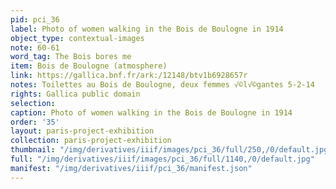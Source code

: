 ```yaml
---
pid: pci_36
label: Photo of women walking in the Bois de Boulogne in 1914
object_type: contextual-images
note: 60-61
word_tag: The Bois bores me
item: Bois de Boulogne (atmosphere)
link: https://gallica.bnf.fr/ark:/12148/btv1b6928657r
notes: Toilettes au Bois de Boulogne, deux femmes √©l√©gantes 5-2-14
rights: Gallica public domain
selection: 
caption: Photo of women walking in the Bois de Boulogne in 1914
order: '35'
layout: paris-project-exhibition
collection: paris-project-exhibition
thumbnail: "/img/derivatives/iiif/images/pci_36/full/250,/0/default.jpg"
full: "/img/derivatives/iiif/images/pci_36/full/1140,/0/default.jpg"
manifest: "/img/derivatives/iiif/pci_36/manifest.json"
---
```

